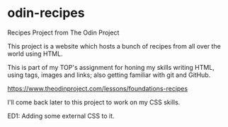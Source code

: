 # odin-recipes
Recipes Project from The Odin Project

This project is a website which hosts a bunch of recipes from all over the
world using HTML.

This is part of my TOP's assignment for honing my skills writing HTML, using
tags, images and links; also getting familiar with git and GitHub.

https://www.theodinproject.com/lessons/foundations-recipes

I'll come back later to this project to work on my CSS skills.

ED1: Adding some external CSS to it.